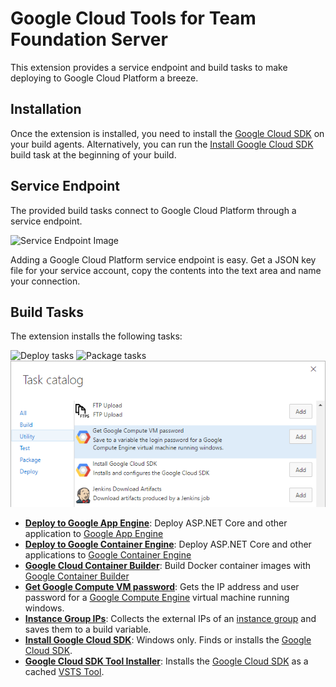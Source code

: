 # Google Cloud Tools for Team Foundation Server

This extension provides a service endpoint and build tasks to make deploying to
Google Cloud Platform a breeze.

[TODO(przybjw) - Uncomment once live]: # (Quickstart and How-To documentation can be found at)
[TODO(przybjw) - Uncomment once live]: # (https://cloud.google.com/tools/cloud-tools-tfs/docs/community)


## Installation

Once the extension is installed, you need to install the [Google Cloud SDK][CloudSdkInstall]
on your build agents. Alternatively, you can run the [Install Google Cloud SDK][install-cloud-sdk]
build task at the beginning of your build.

## Service Endpoint

The provided build tasks connect to Google Cloud Platform through a service
endpoint.

![Service Endpoint Image](images/screenshots/ServiceEndpoint.png)

Adding a Google Cloud Platform service endpoint is easy. Get a JSON key file
for your service account, copy the contents into the text area and name your
connection.

## Build Tasks

The extension installs the following tasks:

  ![Deploy tasks](images/screenshots/DeployTasksCatalog.png)
  ![Package tasks](images/screenshots/CloudContainerBuildCatalog.png)
  ![Utility tasks](images/screenshots/UtilityTasksCatalog.png)
  - **[Deploy to Google App Engine][deploy-gae]**: Deploy ASP.NET Core and other
  application to [Google App Engine][AppEngine]
  - **[Deploy to Google Container Engine][deploy-gke]**: Deploy ASP.NET Core and
  other applications to [Google Container Engine][ContainerEngine]
  - **[Google Cloud Container Builder][container-build]**: Build Docker container
  images with [Google Container Builder][ContainerBuilder]
  - **[Get Google Compute VM password][set-login-password]**: Gets the IP address
  and user password for a [Google Compute Engine][ComputeEngine] virtual machine
  running windows.
  - **[Instance Group IPs][instance-group-ips]**: Collects the external IPs of an [instance group][InstanceGroup]
  and saves them to a build variable.
  - **[Install Google Cloud SDK][install-cloud-sdk]**: Windows only. Finds or installs the
  [Google Cloud SDK][CloudSdk].
  - **[Google Cloud SDK Tool Installer][cloud-sdk-tool]**: Installs the [Google Cloud SDK][CloudSdk] as a cached
  [VSTS Tool][vsts-tool].
  
[CloudSdk]: https://cloud.google.com/sdk
[CloudSdkInstall]: https://cloud.google.com/sdk/downloads
[AppEngine]: https://cloud.google.com/appengine
[ContainerEngine]: https://cloud.google.com/container-engine
[ContainerBuilder]: https://cloud.google.com/container-builder
[ComputeEngine]: https://cloud.google.com/compute
[InstanceGroup]: https://cloud.google.com/compute/docs/instance-groups
[vsts-tool]: https://docs.microsoft.com/en-us/vsts/build-release/concepts/process/tasks#tool-installers

[deploy-gae]: https://github.com/GoogleCloudPlatform/google-cloud-tfs/blob/master/deploy-gae-build-task/README.md
[deploy-gke]: https://github.com/GoogleCloudPlatform/google-cloud-tfs/blob/master/deploy-gke-build-task/README.md
[container-build]: https://github.com/GoogleCloudPlatform/google-cloud-tfs/blob/master/container-build-task/README.md
[set-login-password]: https://github.com/GoogleCloudPlatform/google-cloud-tfs/blob/master/set-login-build-task/README.md
[install-cloud-sdk]: https://github.com/GoogleCloudPlatform/google-cloud-tfs/blob/master/install-cloud-sdk-build-task/README.md
[cloud-sdk-tool]: https://github.com/GoogleCloudPlatform/google-cloud-tfs/blob/master/cloud-sdk-tool-build-task/README.md
[instance-group-ips]: https://github.com/GoogleCloudPlatform/google-cloud-tfs/blob/master/instance-group-ips-build-task/README.md
